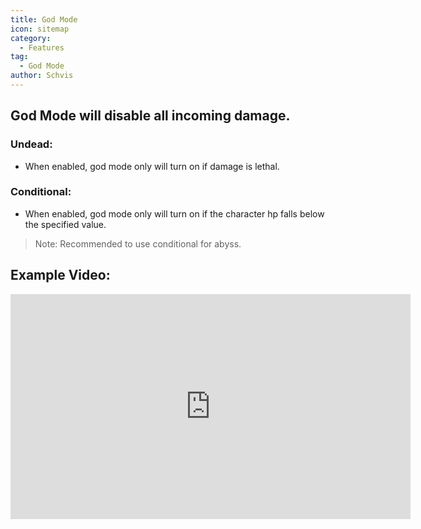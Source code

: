 ```yaml
---
title: God Mode
icon: sitemap
category:
  - Features
tag:
  - God Mode
author: Schvis
---
```


## God Mode will disable all incoming damage.
### Undead:
- When enabled, god mode only will turn on if damage is lethal.
### Conditional:
- When enabled, god mode only will turn on if the character hp falls below the specified value.
> Note: Recommended to use conditional for abyss.

## Example Video:

<iframe width="640" height="360" src="https://www.youtube.com/embed/42utUUYNHRE?list=PL5eI1Tb64p56g27qfYk7VuFTz4FK6YrKa" title="Korepi - God Mode" frameborder="0" allow="accelerometer; autoplay; clipboard-write; encrypted-media; gyroscope; picture-in-picture; web-share" allowfullscreen></iframe>